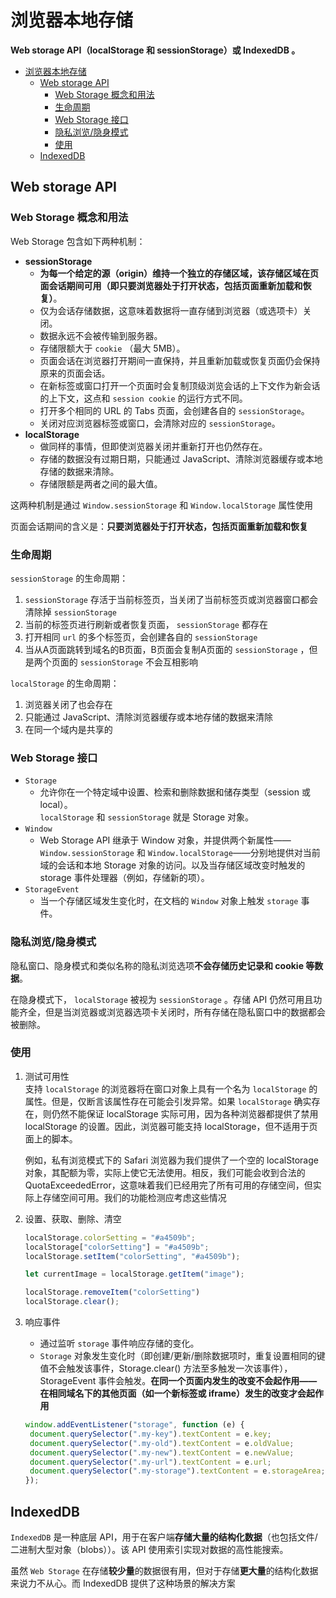 # 浏览器本地存储

**Web storage API（localStorage 和 sessionStorage）或 IndexedDB 。**

- [浏览器本地存储](#浏览器本地存储)
  - [Web storage API](#web-storage-api)
    - [Web Storage 概念和用法](#web-storage-概念和用法)
    - [生命周期](#生命周期)
    - [Web Storage 接口](#web-storage-接口)
    - [隐私浏览/隐身模式](#隐私浏览隐身模式)
    - [使用](#使用)
  - [IndexedDB](#indexeddb)

## Web storage API

### Web Storage 概念和用法

Web Storage 包含如下两种机制：

- **sessionStorage**
  - **为每一个给定的源（origin）维持一个独立的存储区域，该存储区域在页面会话期间可用（即只要浏览器处于打开状态，包括页面重新加载和恢复）**。
  - 仅为会话存储数据，这意味着数据将一直存储到浏览器（或选项卡）关闭。
  - 数据永远不会被传输到服务器。
  - 存储限额大于 `cookie` （最大 5MB）。
  - 页面会话在浏览器打开期间一直保持，并且重新加载或恢复页面仍会保持原来的页面会话。
  - 在新标签或窗口打开一个页面时会复制顶级浏览会话的上下文作为新会话的上下文，这点和 `session cookie` 的运行方式不同。
  - 打开多个相同的 URL 的 Tabs 页面，会创建各自的 `sessionStorage`。
  - 关闭对应浏览器标签或窗口，会清除对应的 `sessionStorage`。
- **localStorage**
  - 做同样的事情，但即使浏览器关闭并重新打开也仍然存在。
  - 存储的数据没有过期日期，只能通过 JavaScript、清除浏览器缓存或本地存储的数据来清除。
  - 存储限额是两者之间的最大值。

这两种机制是通过 `Window.sessionStorage` 和 `Window.localStorage` 属性使用

页面会话期间的含义是：**只要浏览器处于打开状态，包括页面重新加载和恢复**

### 生命周期

`sessionStorage` 的生命周期：

1. `sessionStorage` 存活于当前标签页，当关闭了当前标签页或浏览器窗口都会清除掉 `sessionStorage`
2. 当前的标签页进行刷新或者恢复页面， `sessionStorage` 都存在
3. 打开相同 `url` 的多个标签页，会创建各自的 `sessionStorage`
4. 当从A页面跳转到域名的B页面，B页面会复制A页面的 `sessionStorage` ，但是两个页面的 `sessionStorage` 不会互相影响

`localStorage` 的生命周期：

1. 浏览器关闭了也会存在
2. 只能通过 JavaScript、清除浏览器缓存或本地存储的数据来清除
3. 在同一个域内是共享的

### Web Storage 接口

- `Storage`
  - 允许你在一个特定域中设置、检索和删除数据和储存类型（session 或 local）。  
`localStorage` 和 `sessionStorage` 就是 Storage 对象。
- `Window`
  - Web Storage API 继承于 Window 对象，并提供两个新属性——`Window.sessionStorage` 和 `Window.localStorage`——分别地提供对当前域的会话和本地 Storage 对象的访问。以及当存储区域改变时触发的 storage 事件处理器（例如，存储新的项）。
- `StorageEvent`
  - 当一个存储区域发生变化时，在文档的 `Window` 对象上触发 `storage` 事件。

### 隐私浏览/隐身模式

隐私窗口、隐身模式和类似名称的隐私浏览选项**不会存储历史记录和 cookie 等数据**。

在隐身模式下， `localStorage` 被视为 `sessionStorage` 。存储 API 仍然可用且功能齐全，但是当浏览器或浏览器选项卡关闭时，所有存储在隐私窗口中的数据都会被删除。

### 使用

1. 测试可用性  
    支持 `localStorage` 的浏览器将在窗口对象上具有一个名为 `localStorage` 的属性。但是，仅断言该属性存在可能会引发异常。如果 `localStorage` 确实存在，则仍然不能保证 localStorage 实际可用，因为各种浏览器都提供了禁用 localStorage 的设置。因此，浏览器可能支持 localStorage，但不适用于页面上的脚本。

    例如，私有浏览模式下的 Safari 浏览器为我们提供了一个空的 localStorage 对象，其配额为零，实际上使它无法使用。相反，我们可能会收到合法的 QuotaExceededError，这意味着我们已经用完了所有可用的存储空间，但实际上存储空间可用。我们的功能检测应考虑这些情况
2. 设置、获取、删除、清空

    ```js
    localStorage.colorSetting = "#a4509b";
    localStorage["colorSetting"] = "#a4509b";
    localStorage.setItem("colorSetting", "#a4509b");

    let currentImage = localStorage.getItem("image");

    localStorage.removeItem("colorSetting")
    localStorage.clear();
    ```

3. 响应事件  
   - 通过监听 `storage` 事件响应存储的变化。  
   - `Storage` 对象发生变化时（即创建/更新/删除数据项时，重复设置相同的键值不会触发该事件，Storage.clear() 方法至多触发一次该事件），StorageEvent 事件会触发。**在同一个页面内发生的改变不会起作用——在相同域名下的其他页面（如一个新标签或 iframe）发生的改变才会起作用**

   ```js
   window.addEventListener("storage", function (e) {
    document.querySelector(".my-key").textContent = e.key;
    document.querySelector(".my-old").textContent = e.oldValue;
    document.querySelector(".my-new").textContent = e.newValue;
    document.querySelector(".my-url").textContent = e.url;
    document.querySelector(".my-storage").textContent = e.storageArea;
   });
   ```

## IndexedDB

`IndexedDB` 是一种底层 API，用于在客户端**存储大量的结构化数据**（也包括文件/二进制大型对象（blobs））。该 API 使用索引实现对数据的高性能搜索。

虽然 `Web Storage` 在存储**较少量**的数据很有用，但对于存储**更大量**的结构化数据来说力不从心。而 IndexedDB 提供了这种场景的解决方案
